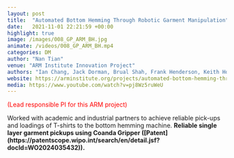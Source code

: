 ```yaml
---
layout: post
title:  "Automated Bottom Hemming Through Robotic Garment Manipulation"
date:   2021-11-01 22:21:59 +00:00
highlight: true
image: /images/008_GP_ARM_BH.jpg
animate: /videos/008_GP_ARM_BH.mp4
categories: DM
author: "Nan Tian"
venue: "ARM Institute Innovation Project"
authors: "Ian Chang, Jack Dorman, Brual Shah, Frank Henderson, Keith Hoover, Roger Christian, SK Gupta, Eugen Solowjow, <strong>Nan Tian</strong>"
website: https://arminstitute.org/projects/automated-bottom-hemming-through-robotic-garment-manipulation/
media: https://www.youtube.com/watch?v=pj8Wz5ruWeU
---
```


<p>
<span style="color:red;">(Lead responsible PI for this ARM project)</span>
</p>
Worked with academic and industrial partners to achieve reliable pick-ups and loadings of T-shirts to the bottom hemming machine. 
<strong>Reliable single layer garment pickups using Coanda Gripper ([Patent](https://patentscope.wipo.int/search/en/detail.jsf?docId=WO2024035432)).</strong>

<blockquote>
  <p>
  </p>
</blockquote>
